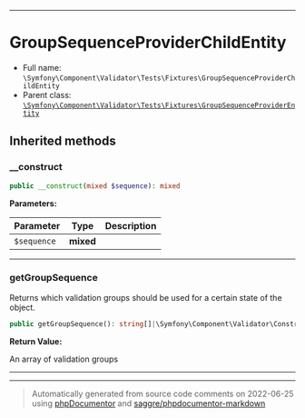 ***

# GroupSequenceProviderChildEntity





* Full name: `\Symfony\Component\Validator\Tests\Fixtures\GroupSequenceProviderChildEntity`
* Parent class: [`\Symfony\Component\Validator\Tests\Fixtures\GroupSequenceProviderEntity`](./GroupSequenceProviderEntity.md)






## Inherited methods


### __construct



```php
public __construct(mixed $sequence): mixed
```








**Parameters:**

| Parameter | Type | Description |
|-----------|------|-------------|
| `$sequence` | **mixed** |  |




***

### getGroupSequence

Returns which validation groups should be used for a certain state
of the object.

```php
public getGroupSequence(): string[]|\Symfony\Component\Validator\Constraints\GroupSequence
```









**Return Value:**

An array of validation groups



***


***
> Automatically generated from source code comments on 2022-06-25 using [phpDocumentor](http://www.phpdoc.org/) and [saggre/phpdocumentor-markdown](https://github.com/Saggre/phpDocumentor-markdown)
